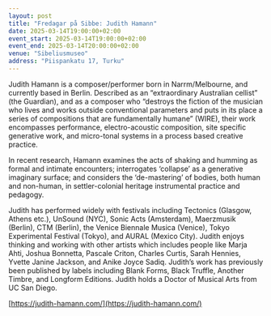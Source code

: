 ```yaml
---
layout: post
title: "Fredagar på Sibbe: Judith Hamann"
date: 2025-03-14T19:00:00+02:00
event_start: 2025-03-14T19:00:00+02:00
event_end: 2025-03-14T20:00:00+02:00
venue: "Sibeliusmuseo"
address: "Piispankatu 17, Turku"
---
```


Judith Hamann is a composer/performer born in Narrm/Melbourne, and currently based in Berlin. Described as an “extraordinary Australian cellist” (the Guardian), and as a composer who “destroys the fiction of the musician who lives and works outside conventional parameters and puts in its place a series of compositions that are fundamentally humane” (WIRE), their work encompasses performance, electro-acoustic composition, site specific generative work, and micro-tonal systems in a process based creative practice.  
  
In recent research, Hamann examines the acts of shaking and humming as formal and intimate encounters; interrogates ‘collapse’ as a generative imaginary surface; and considers the ‘de-mastering’ of bodies, both human and non-human, in settler-colonial heritage instrumental practice and pedagogy.  
  
Judith has performed widely with festivals including Tectonics (Glasgow, Athens etc.), UnSound (NYC), Sonic Acts (Amsterdam), Maerzmusik (Berlin), CTM (Berlin), the Venice Biennale Musica (Venice), Tokyo Experimental Festival (Tokyo), and AURAL (Mexico City). Judith enjoys thinking and working with other artists which includes people like Marja Ahti, Joshua Bonnetta, Pascale Criton, Charles Curtis, Sarah Hennies, Yvette Janine Jackson, and Anike Joyce Sadiq. Judith’s work has previously been published by labels including Blank Forms, Black Truffle, Another Timbre, and Longform Editions. Judith holds a Doctor of Musical Arts from UC San Diego.  
  
[https://judith-hamann.com/](https://judith-hamann.com/)
